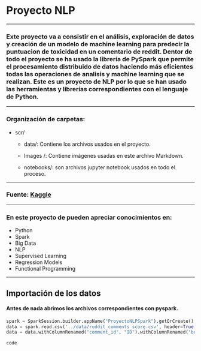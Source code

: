 # **Proyecto NLP**

-----
### Exte proyecto va a consistir en el análisis, exploración de datos y creación de un modelo de machine learning para predecir la puntuacion de toxicidad en un comentario de reddit. Dentor de todo el proyecto se ha usado la librería de PySpark que permite el procesamiento distribuido de datos haciendo más eficientes todas las operaciones de analisis y machine learning que se realizan. Este es un proyecto de NLP por lo que se han usado las herramientas y librerías correspondientes con el lenguaje de Python.



-----

### Organización de carpetas: 

* scr/
    * data/: Contiene los archivos usados en el proyecto.
    
    * Images /: Contiene imágenes usadas en este archivo Markdown.

    * notebooks/: son archivos jupyter notebook usados en todo el proceso.

------

### Fuente: [Kaggle](https://www.kaggle.com/datasets/estebanmarcelloni/ruddit-papers-comments-scored)

------

### En este proyecto de pueden apreciar conocimientos en:

* Python
* Spark
* Big Data
* NLP
* Supervised Learning
* Regression Models
* Functional Programming

------

## **Importación de los datos**

#### Antes de nada abrimos los archivos correspondientes con pyspark.

```python 
spark = SparkSession.builder.appName("ProyectoNLPSpark").getOrCreate()
data = spark.read.csv('../data/ruddit_comments_score.csv', header=True, inferSchema=True, sep = ",", multiLine=True)
data = data.withColumnRenamed("comment_id", "ID").withColumnRenamed("body", "Comentario").withColumnRenamed("score", "Puntuacion")
```

`code`
